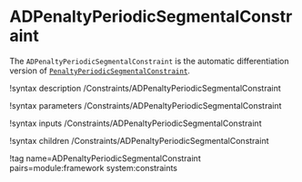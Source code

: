 # ADPenaltyPeriodicSegmentalConstraint

The `ADPenaltyPeriodicSegmentalConstraint` is the automatic differentiation version of [`PenaltyPeriodicSegmentalConstraint`](PenaltyPeriodicSegmentalConstraint.md).

!syntax description /Constraints/ADPenaltyPeriodicSegmentalConstraint

!syntax parameters /Constraints/ADPenaltyPeriodicSegmentalConstraint

!syntax inputs /Constraints/ADPenaltyPeriodicSegmentalConstraint

!syntax children /Constraints/ADPenaltyPeriodicSegmentalConstraint

!tag name=ADPenaltyPeriodicSegmentalConstraint pairs=module:framework system:constraints
